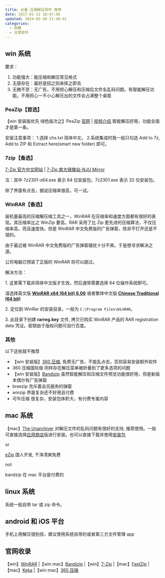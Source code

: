 ```yaml
---
title: 必备 压缩解压软件 推荐
date: 2017-01-13 10:47:50
updated: 2024-05-30 21:48:41
categories:
  - 收藏
  - 日常软件
---
```


## win 系统

要求：

1. 功能强大：能压缩和解压常见格式
2. 无感存在：最好是招之则来挥之即去
3. 无微不至：无广告，不用担心解压和压缩后文件名乱码问题。有智能解压功能。不用担心一不小心解压出的文件会占满整个桌面

### PeaZip【首选】

【win 安装版优先 绿色版次之】PeaZip [官网](https://peazip.github.io/) | [视频介绍](https://www.bilibili.com/video/BV1Dn4y1R7YR/?vd_source=bc8557626c4054625190978f98e07ac8) 智能解压好用，功能全面才是第一条。

安装注意事项：
1.选择 chs.txt 简体中文。 
2.系统集成时我一般只勾选 Add to 7z, Add to ZIP 和 Extract here(smart new folder) 即可。

<!-- more -->

### 7zip【备选】

[7-Zip 官方中文网站](https://sparanoid.com/lab/7z/) | [7-Zip 南大镜像站-NJU Mirror](https://mirror.nju.edu.cn/7-zip/)

注：其中 7z2301-x64.exe 表示 64 位安装包，7z2301.exe 表示 32 位安装包。

除了界面有点丑，据说压缩率很高，可一试。

### WinRAR【备选】

装机量最高的压缩解压缩工具之一，WinRAR 在压缩率和速度方面都有很好的表现。其压缩率比之 WinZip 要高。RAR 采用了比 Zip 更先进的压缩算法，不仅压缩率高，而且速度快。但是 WinRAR 中文免费版的广告弹窗，除非不打开还是不错的。

由于最近被 WinRAR 中文免费版的广告弹窗骚扰十分不爽。于是想寻求解决之道。

公司电脑已预装了正版的 WinRAR 则可以跳过。

解决方法：

1\. 这里需下载非简体中文版才生效。然后通常需要选择 64 位操作系统即可。

请选择英文版 [**WinRAR x64 (64 bit) 6.00**](https://www.rarlab.com/rar/winrar-x64-600.exe) 或者繁体中文版 [**Chinese Traditional (64 bit)**](https://www.rarlab.com/rar/winrar-x64-600tc.exe)

2\. 定位到 WinRar 的安装目录，一般为 `C:\Program Files\WinRAR`。

3\. 此目录下创建 **rarreg.key** 文件, 拷贝已购买 WinRAR 产品的 RAR registration data 凭证。密钥由于版权问题可自行百度。

### 其他

以下这些就不推荐

* 【win 安装版】[360 压缩](http://yasuo.360.cn/), 免费无广告，不能乱点击，否则容易安装额外软件
* 360 压缩国际版 同样存在解压菜单被折叠到了更多选项的问题
* 【win 安装版】[Bandizip](https://www.bandisoft.com/) 虽然智能解压和压缩文件预览功能很好用，但是新版本偶尔有广告弹窗
* breezip 充斥着会员服务的弹窗
* winzip 界面复杂还不好用且付费
* 可牛压缩 很复杂，安装包体积大，有付费专属内容

## mac 系统

【mac】[The Unarchiver](https://theunarchiver.com/) 对解压文件的乱码问题有很好的支持, 推荐使用。一般可直接选择[应用商店](https://apps.apple.com/cn/app/the-unarchiver/id425424353)版进行安装。也可以直接下载并使用[安装包](https://dl.devmate.com/com.macpaw.site.theunarchiver/TheUnarchiver.dmg)

or

[eZip](https://ezip.awehunt.com/?locale=zh-CN) 国人开发, 干净清爽免费

not

bandzip 在 mac 平台是付费的

## linux 系统

系统一般自带 tar 或 zip 命令。

## android 和 iOS 平台

手机上用解压很别扭，建议使用系统自带的或者第三方文件管理 app

## 官网收录

【win】[WinRAR](https://www.winrar.com.cn) |【win mac】[Bandizip](https://www.bandisoft.com/bandizip) |【win】[7-Zip](https://7-zip.org) |【mac】[FastZip](https://www.better365.cn/fastzip.html) |【mac】[Keka](https://www.keka.io/en) |【win mac】[360 压缩](https://yasuo.360.cn)